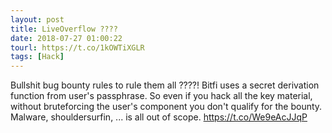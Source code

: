 ```yaml
---
layout: post
title: LiveOverflow ????
date: 2018-07-27 01:00:22
tourl: https://t.co/1kOWTiXGLR
tags: [Hack]
---
```

Bullshit bug bounty rules to rule them all ????!
Bitfi uses a secret derivation function from user's passphrase. So even if you hack all the key material, without bruteforcing the user's component you don't qualify for the bounty. Malware, shouldersurfin, ... is all out of scope. https://t.co/We9eAcJJqP